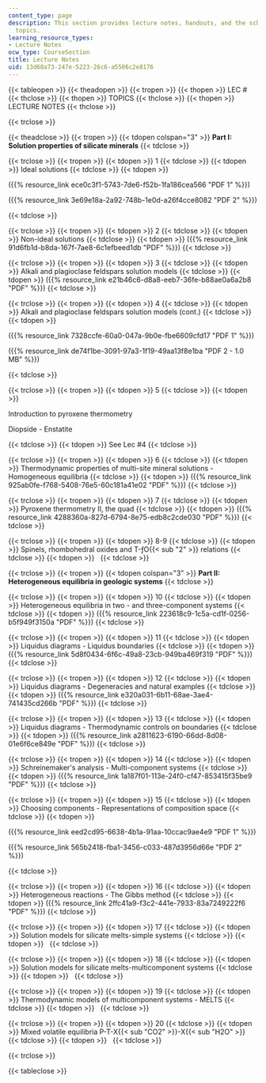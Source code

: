 ```yaml
---
content_type: page
description: This section provides lecture notes, handouts, and the schedule of lecture
  topics.
learning_resource_types:
- Lecture Notes
ocw_type: CourseSection
title: Lecture Notes
uid: 13d68a73-247e-5223-26c6-a5506c2e8176
---
```


{{< tableopen >}}
{{< theadopen >}}
{{< tropen >}}
{{< thopen >}}
LEC #
{{< thclose >}}
{{< thopen >}}
TOPICS
{{< thclose >}}
{{< thopen >}}
LECTURE NOTES
{{< thclose >}}

{{< trclose >}}

{{< theadclose >}}
{{< tropen >}}
{{< tdopen colspan="3" >}}
**Part I: Solution properties of silicate minerals**
{{< tdclose >}}

{{< trclose >}}
{{< tropen >}}
{{< tdopen >}}
1
{{< tdclose >}}
{{< tdopen >}}
Ideal solutions
{{< tdclose >}}
{{< tdopen >}}


({{% resource_link ece0c3f1-5743-7de6-f52b-1fa186cea566 "PDF 1" %}})

({{% resource_link 3e69e18a-2a92-748b-1e0d-a26f4cce8082 "PDF 2" %}})


{{< tdclose >}}

{{< trclose >}}
{{< tropen >}}
{{< tdopen >}}
2
{{< tdclose >}}
{{< tdopen >}}
Non-ideal solutions
{{< tdclose >}}
{{< tdopen >}}
({{% resource_link 91d6fb1d-b8da-167f-7ae8-6c1efbeed1db "PDF" %}})
{{< tdclose >}}

{{< trclose >}}
{{< tropen >}}
{{< tdopen >}}
3
{{< tdclose >}}
{{< tdopen >}}
Alkali and plagioclase feldspars solution models
{{< tdclose >}}
{{< tdopen >}}
({{% resource_link e21b46c6-d8a8-eeb7-36fe-b88ae0a6a2b8 "PDF" %}})
{{< tdclose >}}

{{< trclose >}}
{{< tropen >}}
{{< tdopen >}}
4
{{< tdclose >}}
{{< tdopen >}}
Alkali and plagioclase feldspars solution models (cont.)
{{< tdclose >}}
{{< tdopen >}}


({{% resource_link 7328ccfe-60a0-047a-9b0e-fbe6609cfd17 "PDF 1" %}})

({{% resource_link de74f1be-3091-97a3-1f19-49aa13f8e1ba "PDF 2 - 1.0 MB" %}})


{{< tdclose >}}

{{< trclose >}}
{{< tropen >}}
{{< tdopen >}}
5
{{< tdclose >}}
{{< tdopen >}}


Introduction to pyroxene thermometry

Diopside - Enstatite


{{< tdclose >}}
{{< tdopen >}}
See Lec #4
{{< tdclose >}}

{{< trclose >}}
{{< tropen >}}
{{< tdopen >}}
6
{{< tdclose >}}
{{< tdopen >}}
Thermodynamic properties of multi-site mineral solutions - Homogeneous equilibria
{{< tdclose >}}
{{< tdopen >}}
({{% resource_link 925ab0fe-f768-5408-76e5-60c181a41e02 "PDF" %}})
{{< tdclose >}}

{{< trclose >}}
{{< tropen >}}
{{< tdopen >}}
7
{{< tdclose >}}
{{< tdopen >}}
Pyroxene thermometry II, the quad
{{< tdclose >}}
{{< tdopen >}}
({{% resource_link 4288360a-827d-6794-8e75-edb8c2cde030 "PDF" %}})
{{< tdclose >}}

{{< trclose >}}
{{< tropen >}}
{{< tdopen >}}
8-9
{{< tdclose >}}
{{< tdopen >}}
Spinels, rhombohedral oxides and T-ƒO{{< sub "2" >}} relations
{{< tdclose >}}
{{< tdopen >}}
 
{{< tdclose >}}

{{< trclose >}}
{{< tropen >}}
{{< tdopen colspan="3" >}}
**Part II: Heterogeneous equilibria in geologic systems**
{{< tdclose >}}

{{< trclose >}}
{{< tropen >}}
{{< tdopen >}}
10
{{< tdclose >}}
{{< tdopen >}}
Heterogeneous equilibria in two - and three-component systems
{{< tdclose >}}
{{< tdopen >}}
({{% resource_link 223618c9-1c5a-cd1f-0256-b5f949f3150a "PDF" %}})
{{< tdclose >}}

{{< trclose >}}
{{< tropen >}}
{{< tdopen >}}
11
{{< tdclose >}}
{{< tdopen >}}
Liquidus diagrams - Liquidus boundaries
{{< tdclose >}}
{{< tdopen >}}
({{% resource_link 5d8f0434-6f6c-49a8-23cb-949ba469f319 "PDF" %}})
{{< tdclose >}}

{{< trclose >}}
{{< tropen >}}
{{< tdopen >}}
12
{{< tdclose >}}
{{< tdopen >}}
Liquidus diagrams - Degeneracies and natural examples
{{< tdclose >}}
{{< tdopen >}}
({{% resource_link e320a031-6b11-68ae-3ae4-741435cd266b "PDF" %}})
{{< tdclose >}}

{{< trclose >}}
{{< tropen >}}
{{< tdopen >}}
13
{{< tdclose >}}
{{< tdopen >}}
Liquidus diagrams - Thermodynamic controls on boundaries
{{< tdclose >}}
{{< tdopen >}}
({{% resource_link a2811623-6190-66dd-8d08-01e6f6ce849e "PDF" %}})
{{< tdclose >}}

{{< trclose >}}
{{< tropen >}}
{{< tdopen >}}
14
{{< tdclose >}}
{{< tdopen >}}
Schreinemaker's analysis - Multi-component systems
{{< tdclose >}}
{{< tdopen >}}
({{% resource_link 1a187f01-113e-24f0-cf47-853415f35be9 "PDF" %}})
{{< tdclose >}}

{{< trclose >}}
{{< tropen >}}
{{< tdopen >}}
15
{{< tdclose >}}
{{< tdopen >}}
Choosing components - Representations of composition space
{{< tdclose >}}
{{< tdopen >}}


({{% resource_link eed2cd95-6638-4b1a-91aa-10ccac9ae4e9 "PDF 1" %}})

({{% resource_link 565b2418-fba1-3456-c033-487d3956d66e "PDF 2" %}})


{{< tdclose >}}

{{< trclose >}}
{{< tropen >}}
{{< tdopen >}}
16
{{< tdclose >}}
{{< tdopen >}}
Heterogeneous reactions - The Gibbs method
{{< tdclose >}}
{{< tdopen >}}
({{% resource_link 2ffc41a9-f3c2-441e-7933-83a7249222f6 "PDF" %}})
{{< tdclose >}}

{{< trclose >}}
{{< tropen >}}
{{< tdopen >}}
17
{{< tdclose >}}
{{< tdopen >}}
Solution models for silicate melts-simple systems
{{< tdclose >}}
{{< tdopen >}}
 
{{< tdclose >}}

{{< trclose >}}
{{< tropen >}}
{{< tdopen >}}
18
{{< tdclose >}}
{{< tdopen >}}
Solution models for silicate melts-multicomponent systems
{{< tdclose >}}
{{< tdopen >}}
 
{{< tdclose >}}

{{< trclose >}}
{{< tropen >}}
{{< tdopen >}}
19
{{< tdclose >}}
{{< tdopen >}}
Thermodynamic models of multicomponent systems - MELTS
{{< tdclose >}}
{{< tdopen >}}
 
{{< tdclose >}}

{{< trclose >}}
{{< tropen >}}
{{< tdopen >}}
20
{{< tdclose >}}
{{< tdopen >}}
Mixed volatile equilibria P-T-X{{< sub "CO2" >}}\-X{{< sub "H2O" >}}
{{< tdclose >}}
{{< tdopen >}}
 
{{< tdclose >}}

{{< trclose >}}

{{< tableclose >}}